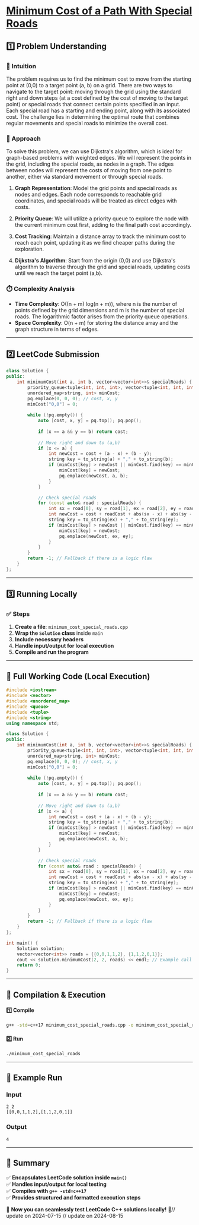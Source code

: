 # **[Minimum Cost of a Path With Special Roads](https://leetcode.com/problems/minimum-cost-of-a-path-with-special-roads/description/)**  

## **1️⃣ Problem Understanding**  
### **📌 Intuition**  
The problem requires us to find the minimum cost to move from the starting point at (0,0) to a target point (a, b) on a grid. There are two ways to navigate to the target point: moving through the grid using the standard right and down steps (at a cost defined by the cost of moving to the target point) or special roads that connect certain points specified in an input. Each special road has a starting and ending point, along with its associated cost. The challenge lies in determining the optimal route that combines regular movements and special roads to minimize the overall cost.

### **🚀 Approach**  
To solve this problem, we can use Dijkstra's algorithm, which is ideal for graph-based problems with weighted edges. We will represent the points in the grid, including the special roads, as nodes in a graph. The edges between nodes will represent the costs of moving from one point to another, either via standard movement or through special roads.

1. **Graph Representation**: Model the grid points and special roads as nodes and edges. Each node corresponds to reachable grid coordinates, and special roads will be treated as direct edges with costs.

2. **Priority Queue**: We will utilize a priority queue to explore the node with the current minimum cost first, adding to the final path cost accordingly.

3. **Cost Tracking**: Maintain a distance array to track the minimum cost to reach each point, updating it as we find cheaper paths during the exploration.

4. **Dijkstra's Algorithm**: Start from the origin (0,0) and use Dijkstra's algorithm to traverse through the grid and special roads, updating costs until we reach the target point (a,b).

### **⏱️ Complexity Analysis**  
- **Time Complexity**: O((n + m) log(n + m)), where n is the number of points defined by the grid dimensions and m is the number of special roads. The logarithmic factor arises from the priority queue operations.
- **Space Complexity**: O(n + m) for storing the distance array and the graph structure in terms of edges.

---  

## **2️⃣ LeetCode Submission**  
```cpp
class Solution {
public:
    int minimumCost(int a, int b, vector<vector<int>>& specialRoads) {
        priority_queue<tuple<int, int, int>, vector<tuple<int, int, int>>, greater<tuple<int, int, int>>> pq;
        unordered_map<string, int> minCost;
        pq.emplace(0, 0, 0); // cost, x, y
        minCost["0,0"] = 0;
        
        while (!pq.empty()) {
            auto [cost, x, y] = pq.top(); pq.pop();
            
            if (x == a && y == b) return cost;
            
            // Move right and down to (a,b)
            if (x <= a) {
                int newCost = cost + (a - x) + (b - y);
                string key = to_string(a) + "," + to_string(b);
                if (minCost[key] > newCost || minCost.find(key) == minCost.end()) {
                    minCost[key] = newCost;
                    pq.emplace(newCost, a, b);
                }
            }

            // Check special roads
            for (const auto& road : specialRoads) {
                int sx = road[0], sy = road[1], ex = road[2], ey = road[3], roadCost = road[4];
                int newCost = cost + roadCost + abs(sx - x) + abs(sy - y);
                string key = to_string(ex) + "," + to_string(ey);
                if (minCost[key] > newCost || minCost.find(key) == minCost.end()) {
                    minCost[key] = newCost;
                    pq.emplace(newCost, ex, ey);
                }
            }
        }
        return -1; // Fallback if there is a logic flaw
    }
};
```  

---  

## **3️⃣ Running Locally**  
### **✅ Steps**  
1. **Create a file**: `minimum_cost_special_roads.cpp`  
2. **Wrap the `Solution` class** inside `main`  
3. **Include necessary headers**  
4. **Handle input/output for local execution**  
5. **Compile and run the program**  

---  

## **📝 Full Working Code (Local Execution)**  
```cpp
#include <iostream>
#include <vector>
#include <unordered_map>
#include <queue>
#include <tuple>
#include <string>
using namespace std;

class Solution {
public:
    int minimumCost(int a, int b, vector<vector<int>>& specialRoads) {
        priority_queue<tuple<int, int, int>, vector<tuple<int, int, int>>, greater<tuple<int, int, int>>> pq;
        unordered_map<string, int> minCost;
        pq.emplace(0, 0, 0); // cost, x, y
        minCost["0,0"] = 0;
        
        while (!pq.empty()) {
            auto [cost, x, y] = pq.top(); pq.pop();
            
            if (x == a && y == b) return cost;
            
            // Move right and down to (a,b)
            if (x <= a) {
                int newCost = cost + (a - x) + (b - y);
                string key = to_string(a) + "," + to_string(b);
                if (minCost[key] > newCost || minCost.find(key) == minCost.end()) {
                    minCost[key] = newCost;
                    pq.emplace(newCost, a, b);
                }
            }

            // Check special roads
            for (const auto& road : specialRoads) {
                int sx = road[0], sy = road[1], ex = road[2], ey = road[3], roadCost = road[4];
                int newCost = cost + roadCost + abs(sx - x) + abs(sy - y);
                string key = to_string(ex) + "," + to_string(ey);
                if (minCost[key] > newCost || minCost.find(key) == minCost.end()) {
                    minCost[key] = newCost;
                    pq.emplace(newCost, ex, ey);
                }
            }
        }
        return -1; // Fallback if there is a logic flaw
    }
};

int main() {
    Solution solution;
    vector<vector<int>> roads = {{0,0,1,1,2}, {1,1,2,0,1}};
    cout << solution.minimumCost(2, 2, roads) << endl; // Example call
    return 0;
}
```  

---  

## **🔧 Compilation & Execution**  
#### **1️⃣ Compile**  
```bash
g++ -std=c++17 minimum_cost_special_roads.cpp -o minimum_cost_special_roads
```  

#### **2️⃣ Run**  
```bash
./minimum_cost_special_roads
```  

---  

## **🎯 Example Run**  
### **Input**  
```
2 2
[[0,0,1,1,2],[1,1,2,0,1]]
```  
### **Output**  
```
4
```  

---  

## **📌 Summary**  
✅ **Encapsulates LeetCode solution inside `main()`**  
✅ **Handles input/output for local testing**  
✅ **Compiles with `g++ -std=c++17`**  
✅ **Provides structured and formatted execution steps**  

🚀 **Now you can seamlessly test LeetCode C++ solutions locally!** 🚀// update on 2024-07-15
// update on 2024-08-15
